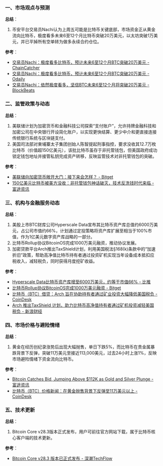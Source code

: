 ### 一、市场观点与预测  
**总结**：  
1. 币安平台交易员Nachi认为上周五可能是比特币关键底部，市场资金正从黄金流向比特币，极度看多未来6至12个月比特币突破20万美元，以太坊突破1万美元，并已平掉所有空单转为做多永续合约仓位。  

**参考**：  
- [交易员Nachi：极度看多比特币，预计未来6至12个月BTC突破20万美元 - ChainCatcher](https://www.chaincatcher.com/article/2214210)  
- [交易员Nachi：极度看多比特币，预计未来6至12个月BTC突破20万美元 - Odaily](https://www.odaily.news/zh-CN/newsflash/453378)  
- [交易员Nachi：依然极度看多，坚信BTC未来6至12个月将突破20万美元 - BlockBeats](https://www.theblockbeats.info/flash/317234)  


### 二、监管政策与动态  
**总结**：  
1. 美联储计划为加密货币和金融科技公司探索“支付账户”，允许持牌金融科技和加密公司在中央银行开设简化账户，以实现更快结算、更少中介和更直接连接传统银行系统与区块链支付。  
2. 美国司法部对柬埔寨太子集团创始人陈智提起刑事指控，要求没收其12.7万枚比特币（价值超150亿美元），该批比特币虽存于非托管钱包，但美国政府成功锁定钱包地址并接管私钥完成资产转移，反映监管技术对非托管钱包的突破。  

**参考**：  
- [美联储向加密货币敞开大门：接下来会怎样？ - Bitget](https://www.bitget.com/zh-CN/news/detail/12560605024516)  
- [150亿美元比特币被美方没收：非托管钱包神话破灭，技术反洗钱时代来临 - 富途资讯](https://news.fx168news.com/top/2510/7383494.shtml)  


### 三、机构与金融服务动态  
**总结**：  
1. 美股上市BTC财库公司Hyperscale Data宣布其比特币资产库总值约6000万美元，占公司市值约66%，计划通过定投策略将资产库扩展至相当于100%市值，作为1亿美元数字资产库战略的一部分。  
2. 比特币Rollup协议BitcoinOS完成1000万美元融资，推动协议发展。  
3. 加密贷款平台Arch推出TaxShield计划，利用美国税法§168(k)条款中的“加速折旧”政策，帮助高净值比特币持有者通过投资矿机实现当年设备成本抵扣应税收入，减轻税负，同时获得月度挖矿收益。  

**参考**：  
- [Hyperscale Data比特币资产库增至6000万美元，约等于市值66% - 比推](https://www.bitpush.news/articles/7580854)  
- [比特币Rollup协议BitcoinOS完成1000万美元融资 - Bitget](https://www.bitget.com/zh-CN/news/detail/12560605024462)  
- [比特币（BTC）借贷：Arch 旨在协助持有者通过矿业投资大幅降低美国税负 - CoinDesk](https://www.coindesk.com/zh/business/2025/10/21/arch-aims-to-help-bitcoin-holders-slash-u-s-tax-bill-with-btc-mining-investments)  
- [Arch 推出TaxShield 计划，助力比特币高净值持有者通过矿机投资减轻美国税负 - 新浪财经](https://finance.sina.com.cn/blockchain/roll/2025-10-21/doc-infusksm1244647.shtml)  


### 四、市场价格与避险情绪  
**总结**：  
1. 黄金在经历创纪录涨势后出现大幅抛售，单日下跌5%，而比特币在贵金属暴跌背景下反弹，突破11万美元至接近113,000美元，过去24小时上涨1%，反映市场避险情绪下资金流向比特币。  

**参考**：  
- [Bitcoin Catches Bid, Jumping Above $112K as Gold and Silver Plunge - 富途资讯](https://news.futunn.com/post/63583610/bitcoin-catches-bid-jumping-above-112k-as-gold-and-silver)  
- [比特币（BTC）价格新闻：在黄金抛售背景下反弹至11万美元以上 - CoinDesk](https://www.coindesk.com/zh/markets/2025/10/21/bitcoin-catches-bid-jumping-above-usd112k-as-gold-and-silver-plunge)  


### 五、技术更新  
**总结**：  
1. Bitcoin Core v28.3版本正式发布，用户可前往官方网站下载，属于比特币核心客户端的技术更新。  

**参考**：  
- [Bitcoin Core v28.3 版本已正式发布 - 深潮TechFlow](https://www.techflowpost.com/newsletter/detail_102687.html)